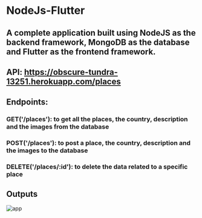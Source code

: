 # NodeJs-Flutter

## A complete application built using NodeJS as the backend framework, MongoDB as the database and Flutter as the frontend framework.

## API: https://obscure-tundra-13251.herokuapp.com/places
## Endpoints:
### GET('/places'): to get all the places, the country, description and the images from the database
### POST('/places'): to post a place, the country, description and the images to the database
### DELETE('/places/:id'): to delete the data related to a specific place

## Outputs
![app](assets/gif.gif)
